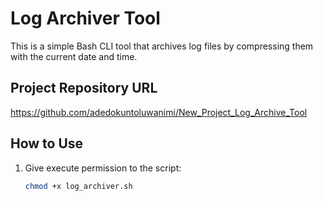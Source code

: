 # Log Archiver Tool

This is a simple Bash CLI tool that archives log files by compressing them with the current date and time.

## Project Repository URL
https://github.com/adedokuntoluwanimi/New_Project_Log_Archive_Tool

## How to Use

1. Give execute permission to the script:
   ```bash
   chmod +x log_archiver.sh
